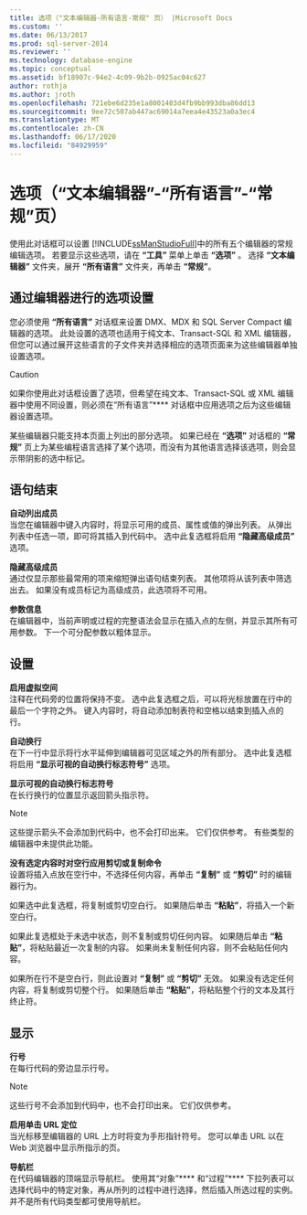 ```yaml
---
title: 选项（"文本编辑器-所有语言-常规" 页） |Microsoft Docs
ms.custom: ''
ms.date: 06/13/2017
ms.prod: sql-server-2014
ms.reviewer: ''
ms.technology: database-engine
ms.topic: conceptual
ms.assetid: bf18907c-94e2-4c09-9b2b-0925ac04c627
author: rothja
ms.author: jroth
ms.openlocfilehash: 721ebe6d235e1a8001403d4fb9bb993dba86dd13
ms.sourcegitcommit: 9ee72c507ab447ac69014a7eea4e43523a0a3ec4
ms.translationtype: MT
ms.contentlocale: zh-CN
ms.lasthandoff: 06/17/2020
ms.locfileid: "84929959"
---
```

# <a name="options-text-editor---all-languages---general-page"></a>选项（“文本编辑器”-“所有语言”-“常规”页）
  使用此对话框可以设置 [!INCLUDE[ssManStudioFull](../includes/ssmanstudiofull-md.md)]中的所有五个编辑器的常规编辑选项。 若要显示这些选项，请在 **“工具”** 菜单上单击 **“选项”** 。 选择 **“文本编辑器”** 文件夹，展开 **“所有语言”** 文件夹，再单击 **“常规”**。  
  
## <a name="option-settings-by-editor"></a>通过编辑器进行的选项设置  
 您必须使用 **“所有语言”** 对话框来设置 DMX、MDX 和 SQL Server Compact 编辑器的选项。 此处设置的选项也适用于纯文本、Transact-SQL 和 XML 编辑器，但您可以通过展开这些语言的子文件夹并选择相应的选项页面来为这些编辑器单独设置选项。  
  
> [!CAUTION]  
>  如果你使用此对话框设置了选项，但希望在纯文本、Transact-SQL 或 XML 编辑器中使用不同设置，则必须在“所有语言”**** 对话框中应用选项之后为这些编辑器设置选项。  
  
 某些编辑器只能支持本页面上列出的部分选项。 如果已经在 **“选项”** 对话框的 **“常规”** 页上为某些编程语言选择了某个选项，而没有为其他语言选择该选项，则会显示带阴影的选中标记。  
  
## <a name="statement-completion"></a>语句结束  
 **自动列出成员**  
 当您在编辑器中键入内容时，将显示可用的成员、属性或值的弹出列表。 从弹出列表中任选一项，即可将其插入到代码中。 选中此复选框将启用 **“隐藏高级成员”** 选项。  
  
 **隐藏高级成员**  
 通过仅显示那些最常用的项来缩短弹出语句结束列表。 其他项将从该列表中筛选出去。 如果没有成员标记为高级成员，此选项将不可用。  
  
 **参数信息**  
 在编辑器中，当前声明或过程的完整语法会显示在插入点的左侧，并显示其所有可用参数。 下一个可分配参数以粗体显示。  
  
## <a name="settings"></a>设置  
 **启用虚拟空间**  
 注释在代码旁的位置将保持不变。 选中此复选框之后，可以将光标放置在行中的最后一个字符之外。 键入内容时，将自动添加制表符和空格以结束到插入点的行。  
  
 **自动换行**  
 在下一行中显示将行水平延伸到编辑器可见区域之外的所有部分。 选中此复选框将启用 **“显示可视的自动换行标志符号”** 选项。  
  
 **显示可视的自动换行标志符号**  
 在长行换行的位置显示返回箭头指示符。  
  
> [!NOTE]  
>  这些提示箭头不会添加到代码中，也不会打印出来。 它们仅供参考。 有些类型的编辑器中未提供此功能。  
  
 **没有选定内容时对空行应用剪切或复制命令**  
 设置将插入点放在空行中，不选择任何内容，再单击 **“复制”** 或 **“剪切”** 时的编辑器行为。  
  
 如果选中此复选框，将复制或剪切空白行。 如果随后单击 **“粘贴”**，将插入一个新空白行。  
  
 如果此复选框处于未选中状态，则不复制或剪切任何内容。 如果随后单击 **“粘贴”**，将粘贴最近一次复制的内容。 如果尚未复制任何内容，则不会粘贴任何内容。  
  
 如果所在行不是空白行，则此设置对 **“复制”** 或 **“剪切”** 无效。 如果没有选定任何内容，将复制或剪切整个行。 如果随后单击 **“粘贴”**，将粘贴整个行的文本及其行终止符。  
  
## <a name="display"></a>显示  
 **行号**  
 在每行代码的旁边显示行号。  
  
> [!NOTE]  
>  这些行号不会添加到代码中，也不会打印出来。 它们仅供参考。  
  
 **启用单击 URL 定位**  
 当光标移至编辑器的 URL 上方时将变为手形指针符号。 您可以单击 URL 以在 Web 浏览器中显示所指示的页。  
  
 **导航栏**  
 在代码编辑器的顶端显示导航栏。 使用其“对象”**** 和“过程”**** 下拉列表可以选择代码中的特定对象，再从所列的过程中进行选择，然后插入所选过程的实例。 并不是所有代码类型都可使用导航栏。  
  
  
